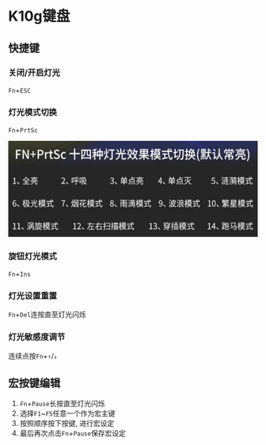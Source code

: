 # K10g键盘

## 快捷键

### 关闭/开启灯光

`Fn`+`ESC`

### 灯光模式切换

`Fn`+`PrtSc`

![14种灯光效果](K10g.assets/14种灯光效果.png)

### 旋钮灯光模式

`Fn`+`Ins`

### 灯光设置重置

`Fn`+`Del`连按直至灯光闪烁

### 灯光敏感度调节

连续点按`Fn`+`↑`/`↓`

## 宏按键编辑

1. `Fn`+`Pause`长按直至灯光闪烁
2. 选择`F1`~`F5`任意一个作为宏主键
3. 按照顺序按下按键, 进行宏设定
4. 最后再次点击`Fn`+`Pause`保存宏设定